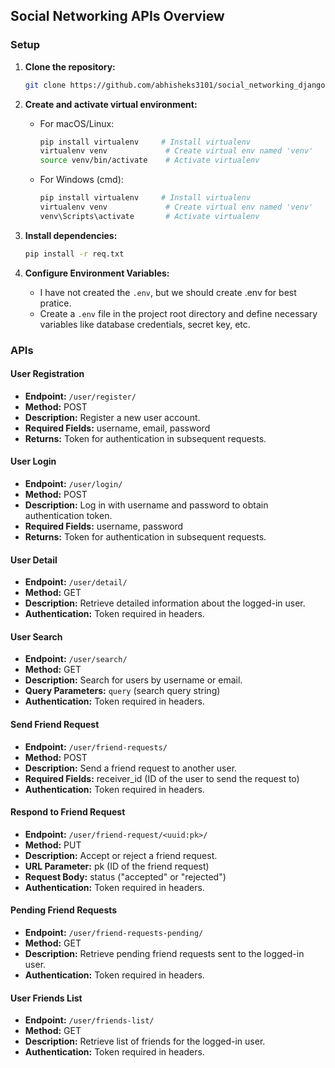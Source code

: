 ## Social Networking APIs Overview

### Setup

1. **Clone the repository:**
   ```bash
   git clone https://github.com/abhisheks3101/social_networking_django.git
   ```

2. **Create and activate virtual environment:**
   - For macOS/Linux:
     ```bash
     pip install virtualenv     # Install virtualenv
     virtualenv venv             # Create virtual env named 'venv'
     source venv/bin/activate    # Activate virtualenv
     ```
   - For Windows (cmd):
     ```bash
     pip install virtualenv     # Install virtualenv
     virtualenv venv             # Create virtual env named 'venv'
     venv\Scripts\activate       # Activate virtualenv
     ```

3. **Install dependencies:**
   ```bash
   pip install -r req.txt
   ```

4. **Configure Environment Variables:**
   - I have not created the `.env`, but we should create .env for best pratice.
   - Create a `.env` file in the project root directory and define necessary variables like database credentials, secret key, etc.

### APIs

#### User Registration

- **Endpoint:** `/user/register/`
- **Method:** POST
- **Description:** Register a new user account.
- **Required Fields:** username, email, password
- **Returns:** Token for authentication in subsequent requests.

#### User Login

- **Endpoint:** `/user/login/`
- **Method:** POST
- **Description:** Log in with username and password to obtain authentication token.
- **Required Fields:** username, password
- **Returns:** Token for authentication in subsequent requests.

#### User Detail

- **Endpoint:** `/user/detail/`
- **Method:** GET
- **Description:** Retrieve detailed information about the logged-in user.
- **Authentication:** Token required in headers.

#### User Search

- **Endpoint:** `/user/search/`
- **Method:** GET
- **Description:** Search for users by username or email.
- **Query Parameters:** `query` (search query string)
- **Authentication:** Token required in headers.

#### Send Friend Request

- **Endpoint:** `/user/friend-requests/`
- **Method:** POST
- **Description:** Send a friend request to another user.
- **Required Fields:** receiver_id (ID of the user to send the request to)
- **Authentication:** Token required in headers.

#### Respond to Friend Request

- **Endpoint:** `/user/friend-request/<uuid:pk>/`
- **Method:** PUT
- **Description:** Accept or reject a friend request.
- **URL Parameter:** pk (ID of the friend request)
- **Request Body:** status ("accepted" or "rejected")
- **Authentication:** Token required in headers.

#### Pending Friend Requests

- **Endpoint:** `/user/friend-requests-pending/`
- **Method:** GET
- **Description:** Retrieve pending friend requests sent to the logged-in user.
- **Authentication:** Token required in headers.

#### User Friends List

- **Endpoint:** `/user/friends-list/`
- **Method:** GET
- **Description:** Retrieve list of friends for the logged-in user.
- **Authentication:** Token required in headers.
